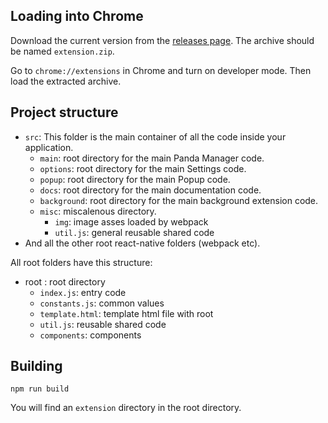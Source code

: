## Loading into Chrome

Download the current version from the [releases page](https://github.com/saqfish/PandaManager/releases). The archive should be named `extension.zip`.

Go to `chrome://extensions` in Chrome and turn on developer mode. Then load the extracted archive.

## Project structure

- `src`: This folder is the main container of all the code inside your application.
  - `main`: root directory for the main Panda Manager code.
  - `options`: root directory for the main Settings code.
  - `popup`: root directory for the main Popup code.
  - `docs`: root directory for the main documentation code.
  - `background`: root directory for the main background extension code.
  - `misc`: miscalenous directory.
    - `img`: image asses loaded by webpack
    - `util.js`: general reusable shared code
- And all the other root react-native folders (webpack etc).

All root folders have this structure:

- root : root directory
  - `index.js`: entry code
  - `constants.js`: common values
  - `template.html`: template html file with root
  - `util.js`: reusable shared code
  - `components`: components


## Building

`npm run build`

You will find an `extension` directory in the root directory.
